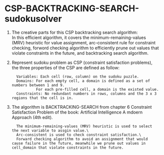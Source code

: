 # CSP-BACKTRACKING-SEARCH-sudokusolver
1. The creative parts for this CSP backtracking search algorithm:\
         In this efficient algorithm, it covers the minimum-remaining-values (MRV) heuristic for value assignment, arc-consistent rule for constraint checking, forword checking algorithm to efficiently prune out values that violate constraints in the future, and backtracking search algorithm.

2. Represent sudoku problem as CSP (constraint satisfaction problems), the three properties of the CSP are defined as follow:

         Variables: Each cell (row, column) on the sudoku puzzle.
         Domains: For each empty cell, a domain is defined as a set of numbers between 1 and 9.
                  For each pre-filled cell, a domain is the existed value.  
         Constraints: No redundant numbers in rows, columns and the 3 x 3 regions that the cell is in.

3. The algorithm is BACKTRACKING-SEARCH from chapter 6 Constraint Satisfaction Problem of the book: Artificial Intelligence A mdoern Approach (4th edit).

         The minimum-remaining-values (MRV) heuristic is used to select the next variable to assgin value.\
         Arc-consistent is used to check constraint satisfaction.\
         Forward checking algorithm to avoid an assignment that would cause failure in the future, meanwhile we prune out values in cell_domain that violate constraints in the future.
